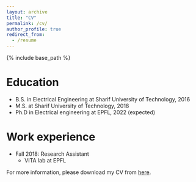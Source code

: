 ```yaml
---
layout: archive
title: "CV"
permalink: /cv/
author_profile: true
redirect_from:
  - /resume
---
```


{% include base_path %}

Education
======
* B.S. in Electrical Engineering at Sharif University of Technology, 2016 
* M.S. at Sharif University of Technology, 2018
* Ph.D in Electrical engineering at EPFL, 2022 (expected)

Work experience
======
* Fall 2018: Research Assistant
  * VITA lab at EPFL


For more information, please download my CV from [here](https://github.com/MohammadHossein-Bahari/mohammadhossein-bahari.github.io/blob/master/Bahari_CV.pdf).
